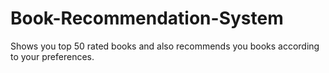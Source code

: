 # Book-Recommendation-System
Shows you top 50 rated books and also recommends you books according to your preferences.
